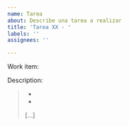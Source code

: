 ```yaml
---
name: Tarea
about: Describe una tarea a realizar
title: 'Tarea XX - '
labels: ''
assignees: ''

---
```


Work item:
>  <work item al que pertenece si procede>

Description:
>  - <primer punto>
>  - <segundo punto>
>  [...]
